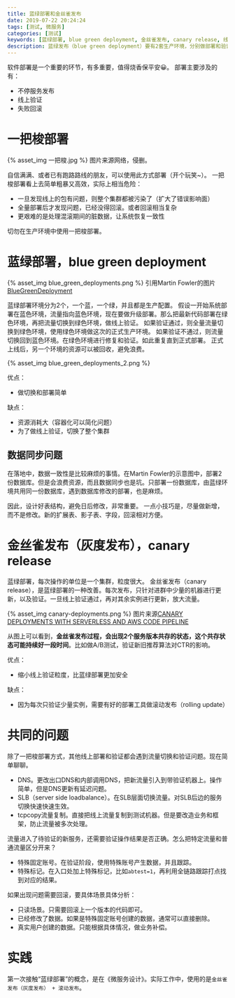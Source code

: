```yaml
---
title: 蓝绿部署和金丝雀发布
date: 2019-07-22 20:24:24
tags: [测试, 微服务]
categories: [测试]
keywords: [蓝绿部署, blue green deployment, 金丝雀发布, canary release, 线上验证]
description: 蓝绿发布（blue green deployment）要有2套生产环境，分别做部署和验证、正式生产，并且切换使用。金丝雀（canary release）发布每次更新的粒度小，风险更新，会有多个版本共存，适合做AB测试，实际中会结合滚动发布一起使用。线上部署和验证，要考虑流量切换、数据跟踪和验证、数据回滚等问题。
---
```


软件部署是一个重要的环节，有多重要，值得烧香保平安😀。
部署主要涉及的有：
- 不停服务发布
- 线上验证
- 失败回滚

# 一把梭部署

{% asset_img 一把梭.jpg %}
图片来源网络，侵删。

自信满满、或者已有跑路路线的朋友，可以使用此方式部署（开个玩笑~）。
一把梭部署看上去简单粗暴又高效，实际上相当危险：
- 一旦发现线上的包有问题，则整个集群都被污染了（扩大了错误影响面）
- 全量部署后才发现问题，已经没得回滚。或者回滚相当复杂
- 更艰难的是处理混滚期间的脏数据，让系统恢复一致性

切勿在生产环境中使用一把梭部署。

# 蓝绿部署，blue green deployment

{% asset_img blue_green_deployments.png %}
引用Martin Fowler的图片[BlueGreenDeployment](https://martinfowler.com/bliki/BlueGreenDeployment.html)

蓝绿部署环境分为2个，一个蓝，一个绿，并且都是生产配置。
假设一开始系统部署在蓝色环境，流量指向蓝色环境，现在要做升级部署。那么把最新代码部署在绿色环境，再把流量切换到绿色环境，做线上验证。
如果验证通过，则全量流量切换到绿色环境，使用绿色环境做这次的正式生产环境。
如果验证不通过，则流量切换回到蓝色环境。在绿色环境进行修复和验证。如此重复直到正式部署。
正式上线后，另一个环境的资源可以被回收，避免浪费。

{% asset_img blue_green_deployments_2.png %}

优点：
- 做切换和部署简单

缺点：
- 资源消耗大（容器化可以简化问题）
- 为了做线上验证，切换了整个集群

## 数据同步问题

在落地中，数据一致性是比较麻烦的事情。在Martin Fowler的示意图中，部署2份数据库。但是会浪费资源，而且数据同步也是坑。只部署一份数据库，由蓝绿环境共用同一份数据库，遇到数据库修改的部署，也是麻烦。

因此，设计好表结构，避免日后修改，非常重要。
一点小技巧是，尽量做新增，而不是修改。新的扩展表、影子表、字段，回滚相对方便。

# 金丝雀发布（灰度发布），canary release

蓝绿部署，每次操作的单位是一个集群，粒度很大。
金丝雀发布（canary release），是蓝绿部署的一种改善。每次发布，只针对进群中少量的机器进行更新，以及验证。一旦线上验证通过，再对其余实例进行更新，放大流量。

{% asset_img canary-deployments.png %}
图片来源[CANARY DEPLOYMENTS WITH SERVERLESS AND AWS CODE PIPELINE](https://carloscastellanosvera.com/posts/canary-deployments-with-serverless-and-aws-code-pipeline/)

从图上可以看到，**金丝雀发布过程，会出现2个服务版本共存的状态，这个共存状态可能持续好一段时间**。比如做A/B测试，验证新旧推荐算法对CTR的影响。

优点：
- 缩小线上验证粒度，比蓝绿部署更加安全

缺点：
- 因为每次只验证少量实例，需要有好的部署工具做滚动发布（rolling update）

# 共同的问题

除了一把梭部署方式，其他线上部署和验证都会遇到流量切换和验证问题。现在简单聊聊。
- DNS。更改出口DNS和内部调用DNS，把新流量引入到带验证机器上。操作简单，但是DNS更新有延迟问题。
- SLB（server side loadbalance）。在SLB层面切换流量。对SLB后边的服务切换快速快速生效。
- tcpcopy流量复制。直接把线上流量复制到测试机器。但是要改造业务和框架，防止流量被多次处理。

流量进入了待验证的新服务，还需要验证操作结果是否正确。怎么把特定流量和普通流量区分开来？
- 特殊固定账号。在验证阶段，使用特殊账号产生数据，并且跟踪。
- 特殊标记。在入口处加上特殊标记，比如`abtest=1`，再利用全链路跟踪打点找到对应的结果。

如果出现问题需要回滚，要具体场景具体分析：
- 只读场景。只需要回滚上一个版本的代码即可。
- 已经修改了数据。如果是特殊固定账号创建的数据，通常可以直接删除。
- 真实用户创建的数据。只能根据具体情况，做业务补偿。

# 实践

第一次接触“蓝绿部署”的概念，是在《微服务设计》。实际工作中，使用的是`金丝雀发布（灰度发布） + 滚动发布`。


